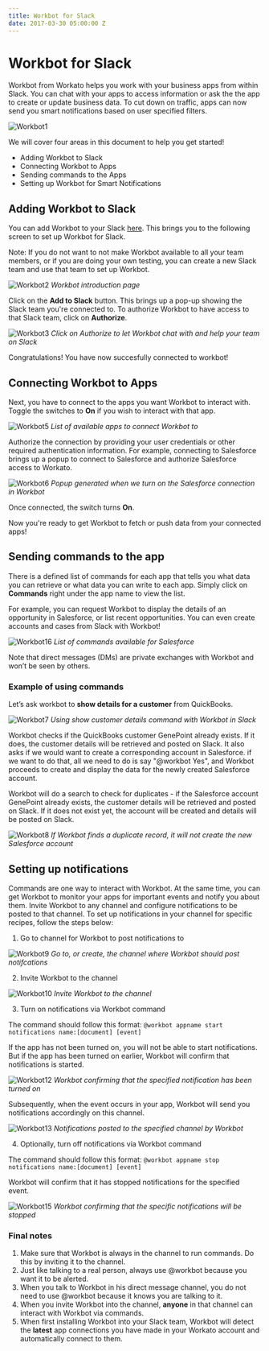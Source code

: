 ```yaml
---
title: Workbot for Slack
date: 2017-03-30 05:00:00 Z
---
```


# Workbot for Slack
Workbot from Workato helps you work with your business apps from within Slack. You can chat with your apps to access information or ask the the app to create or update business data. To cut down on traffic, apps can now send you smart notifications based on user specified filters.

![Workbot1](/assets/images/workbot/workbot/workbot-1.png)

We will cover four areas in this document to help you get started!
- Adding Workbot to Slack
- Connecting Workbot to Apps
- Sending commands to the Apps
- Setting up Workbot for Smart Notifications

## Adding Workbot to Slack
You can add Workbot to your Slack [here](https://www.workato.com/workbot-slack). This brings you to the following screen to set up Workbot for Slack.

Note: If you do not want to not make Workbot available to all your team members, or if you are doing your own testing, you can create a new Slack team and use that team to set up Workbot.

![Workbot2](/assets/images/workbot/workbot/workbot-2.gif)
*Workbot introduction page*

Click on the **Add to Slack** button. This brings up a pop-up showing the Slack team you're connected to. To authorize Workbot to have access to that Slack team, click on **Authorize**.

![Workbot3](/assets/images/workbot/workbot/workbot-3.png)
*Click on Authorize to let Workbot chat with and help your team on Slack*

Congratulations! You have now succesfully connected to workbot! 


## Connecting Workbot to Apps
Next, you have to connect to the apps you want Workbot to interact with. Toggle the switches to **On** if you wish to interact with that app.

![Workbot5](/assets/images/workbot/workbot/workbot-5.png)
*List of available apps to connect Workbot to*

Authorize the connection by providing your user credentials or other required authentication information. For example, connecting to Salesforce brings up a popup to connect to Salesforce and authorize Salesforce access to Workato.

![Workbot6](/assets/images/workbot/workbot/workbot-6.png)
*Popup generated when we turn on the Salesforce connection in Workbot*

Once connected, the switch turns **On**.

Now you're ready to get Workbot to fetch or push data from your connected apps!

## Sending commands to the app
There is a defined list of commands for each app that tells you what data you can retrieve or what data you can write to each app. Simply click on **Commands** right under the app name to view the list.

For example, you can request Workbot to display the details of an opportunity in Salesforce, or list recent opportunities. You can even create accounts and cases from Slack with Workbot!

![Workbot16](/assets/images/workbot/workbot/workbot-16.png)
*List of commands available for Salesforce*

Note that direct messages (DMs) are private exchanges with Workbot and won’t be seen by others.

### Example of using commands
Let’s ask workbot to **show details for a customer** from QuickBooks.

![Workbot7](/assets/images/workbot/workbot/workbot-7.png)
*Using show customer details command with Workbot in Slack*

Workbot checks if the QuickBooks customer GenePoint already exists. If it does, the customer details will be retrieved and posted on Slack. It also asks if we would want to create a corresponding account in Salesforce. if we want to do that, all we need to do is say "@workbot Yes", and Workbot proceeds to create and display the data for the newly created Salesforce account.

Workbot will do a search to check for duplicates - if the Salesforce account GenePoint already exists, the customer details will be retrieved and posted on Slack. If it does not exist yet, the account will be created and details will be posted on Slack.

![Workbot8](/assets/images/workbot/workbot/workbot-8.png)
*If Workbot finds a duplicate record, it will not create the new Salesforce account*

## Setting up notifications
Commands are one way to interact with Workbot. At the same time, you can get Workbot to monitor your apps for important events and notify you about them. Invite Workbot to any channel and configure notifications to be posted to that channel. To set up notifications in your channel for specific recipes, follow the steps below:

1. Go to channel for Workbot to post notifications to

![Workbot9](/assets/images/workbot/workbot/workbot-9.png)
*Go to, or create, the channel where Workbot should post notifcations*

2. Invite Workbot to the channel

![Workbot10](/assets/images/workbot/workbot/workbot-adding-channel.gif)
*Invite Workbot to the channel*

3. Turn on notifications via Workbot command

The command should follow this format:
```@workbot appname start notifications name:[document] [event]```

If the app has not been turned on, you will not be able to start notifications. But if the app has been turned on earlier, Workbot will confirm that notifications is started.

![Workbot12](/assets/images/workbot/workbot/workbot-12.png)
*Workbot confirming that the specified notification has been turned on*

Subsequently, when the event occurs in your app, Workbot will send you notifications accordingly on this channel.

![Workbot13](/assets/images/workbot/workbot/workbot-13.png)
*Notifications posted to the specified channel by Workbot*

4. Optionally, turn off notifications via Workbot command

The command should follow this format:
```@workbot appname stop notifications name:[document] [event]```

Workbot will confirm that it has stopped notifications for the specified event.

![Workbot15](/assets/images/workbot/workbot/workbot-15.png)
*Workbot confirming that the specific notifications will be stopped*

### Final notes

1. Make sure that Workbot is always in the channel to run commands. Do this by inviting it to the channel.
2. Just like talking to a real person, always use @workbot because you want it to be alerted.
3. When you talk to Workbot in his direct message channel, you do not need to use @workbot because it knows you are talking to it.
4. When you invite Workbot into the channel, **anyone** in that channel can interact with Workbot via commands.
5. When first installing Workbot into your Slack team, Workbot will detect the **latest** app connections you have made in your Workato account and automatically connect to them.

